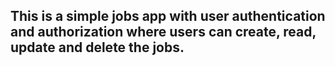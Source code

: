 ## This is a simple jobs app with user authentication and authorization where users can create, read, update and delete the jobs.
